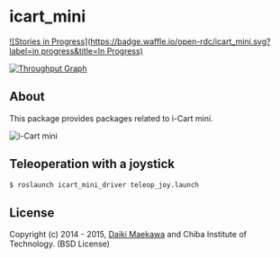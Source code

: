 icart_mini
=================

[![Stories in Progress](https://badge.waffle.io/open-rdc/icart_mini.svg?label=in progress&title=In Progress)](http://waffle.io/open-rdc/icart_mini)

[![Throughput Graph](https://graphs.waffle.io/open-rdc/icart_mini/throughput.svg)](https://waffle.io/open-rdc/icart_mini/metrics) 

## About

This package provides packages related to i-Cart mini.

![i-Cart mini](http://wiki.ros.org/Robots/icart_mini?action=AttachFile&do=get&target=icart_mini.png)

## Teleoperation with a joystick

```sh
$ roslaunch icart_mini_driver teleop_joy.launch
```

## License

Copyright (c) 2014 - 2015, [Daiki Maekawa](https://github.com/DaikiMaekawa) and Chiba Institute of Technology. (BSD License)

